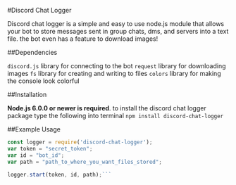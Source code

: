 #Discord Chat Logger

Discord chat logger is a simple and easy to use node.js module that allows your bot to store messages sent in group chats, dms, and servers into a text file. the bot even has a feature to download images!


##Dependencies

`discord.js` library for connecting to the bot
`request` library for downloading images
`fs` library for creating and writing to files
`colors` library for making the console look colorful


##Installation

**Node.js 6.0.0 or newer is required**. to install the discord chat logger package type the following into terminal
`npm install discord-chat-logger`


##Example Usage

```js
const logger = require('discord-chat-logger');
var token = "secret_token";
var id = "bot_id";
var path = "path_to_where_you_want_files_stored";
 
logger.start(token, id, path);```
